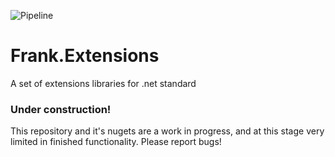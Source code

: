 ![Pipeline](https://github.com/frankhaugen/Frank.Extensions/workflows/Pipeline/badge.svg?branch=master)
# Frank.Extensions
A set of extensions libraries for .net standard

### Under construction!
This repository and it's nugets are a work in progress, and at this stage very limited in finished functionality. Please report bugs!
